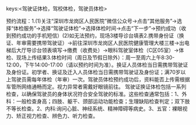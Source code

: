 keys:<驾驶证体检，驾校体检，驾驶员体检>

预约流程：1.(1)关注“深圳市龙岗区人民医院”微信公众号→点击“其他服务”→选择“体检服务”→选择“驾驶证体检”→选择体检时间→点击“下一步”→预约成功（收到预约成功的手机短信）(2)如无法预约，现场3楼导诊台填表2.携带身份证（换证、年审需要携带驾驶证）→前往深圳市龙岗区人民医院健康管理大楼三楼→出电梯后大厅导诊台领表填写→缴费（收费处）→眼科驾驶室体检（C区05室）→体检、现场上传结果3.体检时间（周日及节假日除外）：周一至周六上午8:30-12:00，下午14:00-17:00（请以预约时间为准）。换证人员体检当日需携带驾驶证及身份证。初学者、换证及迁入人员体检当日需携带驾驶证及身份证；满70岁以上驾驶员需每年体检（年审）一次。驾驶员体检预约成功后，资料能否上传需根据车管所网络通畅而定。视力异常者需戴好眼镜前往。
驾驶证换证体检包括一系列检查，以确保驾驶员的身体状况符合安全驾驶的标准。这些检查通常包括：1、外科：一般检查身高；四肢、躯干、颈部运动功能检查；生理缺陷检查判定；双下肢不等长检查。2、内科:询问心脏、神经系统、精神障碍等病史。3、五官：裸眼视力、矫正视力检查、辨色力、听力检查。